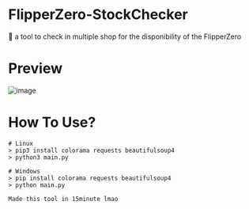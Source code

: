 # FlipperZero-StockChecker
🐬 a tool to check in multiple shop for the disponibility of the FlipperZero


# Preview

![image](https://user-images.githubusercontent.com/99289712/235312817-07d5dc59-15d0-462b-a648-976abf5101fa.png)

# How To Use?

```
# Linux
> pip3 install colorama requests beautifulsoup4
> python3 main.py

# Windows
> pip install colorama requests beautifulsoup4
> python main.py
```

`Made this tool in 15minute lmao`
